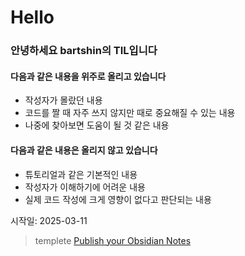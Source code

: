 # Hello

### 안녕하세요 bartshin의 TIL입니다

#### 다음과 같은 내용을 위주로 올리고 있습니다
- 작성자가 몰랐던 내용
- 코드를 짤 때 자주 쓰지 않지만 때로 중요해질 수 있는 내용
- 나중에 찾아보면 도움이 될 것 같은 내용 

#### 다음과 같은 내용은 올리지 않고 있습니다
- 튜토리얼과 같은 기본적인 내용
- 작성자가 이해하기에 어려운 내용
- 실제 코드 작성에 크게 영향이 없다고 판단되는 내용

시작일: 2025-03-11

>templete [Publish your Obsidian Notes](https://github.com/jobindjohn/obsidian-publish-mkdocs?tab=readme-ov-file)
